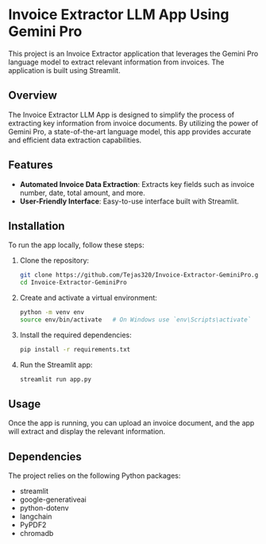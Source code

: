 # Invoice Extractor LLM App Using Gemini Pro
This project is an Invoice Extractor application that leverages the Gemini Pro language model to extract relevant information from invoices. The application is built using Streamlit.
## Overview
The Invoice Extractor LLM App is designed to simplify the process of extracting key information from invoice documents. By utilizing the power of Gemini Pro, a state-of-the-art language model, this app provides accurate and efficient data extraction capabilities.
## Features
- **Automated Invoice Data Extraction**: Extracts key fields such as invoice number, date, total amount, and more.
- **User-Friendly Interface**: Easy-to-use interface built with Streamlit.
## Installation
To run the app locally, follow these steps:

1. Clone the repository:
    ```bash
    git clone https://github.com/Tejas320/Invoice-Extractor-GeminiPro.git
    cd Invoice-Extractor-GeminiPro
    ```

2. Create and activate a virtual environment:
    ```bash
    python -m venv env
    source env/bin/activate   # On Windows use `env\Scripts\activate`
    ```

3. Install the required dependencies:
    ```bash
    pip install -r requirements.txt
    ```

4. Run the Streamlit app:
    ```bash
    streamlit run app.py
    ```
## Usage
Once the app is running, you can upload an invoice document, and the app will extract and display the relevant information.
## Dependencies
The project relies on the following Python packages:
- streamlit
- google-generativeai
- python-dotenv
- langchain
- PyPDF2
- chromadb
